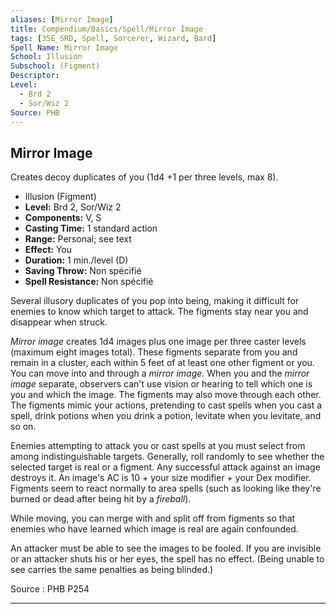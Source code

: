 ```yaml
---
aliases: [Mirror Image]
title: Compendium/Basics/Spell/Mirror Image
tags: [35E_SRD, Spell, Sorcerer, Wizard, Bard]
Spell Name: Mirror Image
School: Illusion
Subschool: (Figment)
Descriptor: 
Level:
  - Brd 2
  - Sor/Wiz 2
Source: PHB
---
```



## Mirror Image

Creates decoy duplicates of you (1d4 +1 per three levels, max 8).

*   Illusion (Figment)
*   **Level:** Brd 2, Sor/Wiz 2
*   **Components:** V, S
*   **Casting Time:** 1 standard action
*   **Range:** Personal; see text
*   **Effect:** You
*   **Duration:** 1 min./level (D)
*   **Saving Throw:** Non spécifié
*   **Spell Resistance:** Non spécifié

<p>Several illusory duplicates of you pop into being, making it difficult for enemies to know which target to attack. The figments stay near you and disappear when struck.</p><p><i>Mirror image</i> creates 1d4 images plus one image per three caster levels (maximum eight images total). These figments separate from you and remain in a cluster, each within 5 feet of at least one other figment or you. You can move into and through a <i>mirror image.</i> When you and the <i>mirror image</i> separate, observers can't use vision or hearing to tell which one is you and which the image. The figments may also move through each other. The figments mimic your actions, pretending to cast spells when you cast a spell, drink potions when you drink a potion, levitate when you levitate, and so on.</p><p>Enemies attempting to attack you or cast spells at you must select from among indistinguishable targets. Generally, roll randomly to see whether the selected target is real or a figment. Any successful attack against an image destroys it. An image's AC is 10 + your size modifier + your Dex modifier. Figments seem to react normally to area spells (such as looking like they're burned or dead after being hit by a <i>fireball</i>).</p><p>While moving, you can merge with and split off from figments so that enemies who have learned which image is real are again confounded.</p><p>An attacker must be able to see the images to be fooled. If you are invisible or an attacker shuts his or her eyes, the spell has no effect. (Being unable to see carries the same penalties as being blinded.)</p>

Source : PHB P254

---
